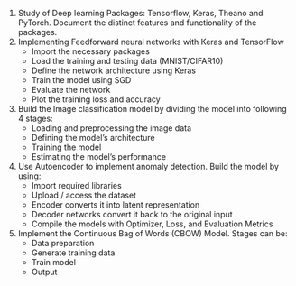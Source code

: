 1. Study of Deep learning Packages: Tensorflow, Keras, Theano and PyTorch. Document the distinct features and functionality of the packages.
2. Implementing Feedforward neural networks with Keras and TensorFlow
   * Import the necessary packages
   * Load the training and testing data (MNIST/CIFAR10)
   * Define the network architecture using Keras
   * Train the model using SGD
   * Evaluate the network
   * Plot the training loss and accuracy
3. Build the Image classification model by dividing the model into following 4 stages:
   * Loading and preprocessing the image data
   * Defining the model’s architecture
   * Training the model
   * Estimating the model’s performance
4. Use Autoencoder to implement anomaly detection. Build the model by using:
   * Import required libraries
   * Upload / access the dataset
   * Encoder converts it into latent representation
   * Decoder networks convert it back to the original input
   * Compile the models with Optimizer, Loss, and Evaluation Metrics
5. Implement the Continuous Bag of Words (CBOW) Model. Stages can be:
   * Data preparation
   * Generate training data
   * Train model
   * Output 
